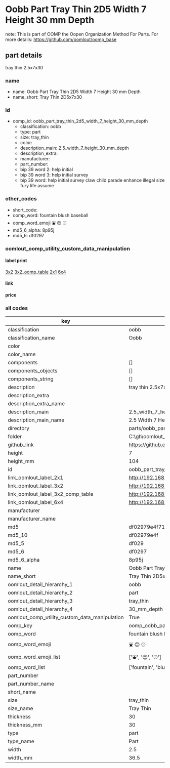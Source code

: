 # Oobb Part Tray Thin 2D5 Width 7 Height 30 mm Depth  

note: This is part of OOMP the Oopen Organization Method For Parts. For more details: https://github.com/oomlout/oomp_base

##  part details
  



tray thin 2.5x7x30



### name
* name: Oobb Part Tray Thin 2D5 Width 7 Height 30 mm Depth
* name_short: Tray Thin 2D5x7x30 
### id
* oomp_id: oobb_part_tray_thin_2d5_width_7_height_30_mm_depth
  * classification: oobb
  * type: part
  * size: tray_thin
  * color: 
  * description_main: 2.5_width_7_height_30_mm_depth
  * description_extra: 
  * manufacturer: 
  * part_number: 
  * bip 39 word 2: help initial
  * bip 39 word 3: help initial survey
  * bip 39 word: help initial survey claw child parade enhance illegal size fury life assume

### other_codes
* short_code: 
* oomp_word: fountain blush baseball
* oomp_word_emoji :fountain: :blush: :baseball:
* md5_6_alpha: 8p95j
* md5_6: df0297






### oomlout_oomp_utility_custom_data_manipulation
#### label print
[3x2](http://192.168.1.245:1112/?label=oomp%208p95j)
[3x2_oomp_table](http://192.168.1.108:1112/?label=oomp%208p95j)
[2x1](http://192.168.1.242:1112/?label=oomp%208p95j)
[6x4](http://192.168.1.55:1112/?label=oomp%208p95j)    

#### link

                              

#### price







### all codes 
| key | value |  
| --- | --- |  
| classification | oobb |  
| classification_name | Oobb |  
| color |  |  
| color_name |  |  
| components | [] |  
| components_objects | [] |  
| components_string | [] |  
| description | tray thin 2.5x7x30 |  
| description_extra |  |  
| description_extra_name |  |  
| description_main | 2.5_width_7_height_30_mm_depth |  
| description_main_name | 2.5 Width 7 Height 30 mm Depth |  
| directory | parts/oobb_part_tray_thin_2d5_width_7_height_30_mm_depth |  
| folder | C:\gh\oomlout_oobb_version_4_generated_parts\parts\oobb_part_tray_thin_2d5_width_7_height_30_mm_depth |  
| github_link | https://github.com/oomlout/oomlout_oomp_part_src/tree/main/parts/oobb_part_tray_thin_2d5_width_7_height_30_mm_depth |  
| height | 7 |  
| height_mm | 104 |  
| id | oobb_part_tray_thin_2d5_width_7_height_30_mm_depth |  
| link_oomlout_label_2x1 | http://192.168.1.242:1112/?label=oomp%208p95j |  
| link_oomlout_label_3x2 | http://192.168.1.245:1112/?label=oomp%208p95j |  
| link_oomlout_label_3x2_oomp_table | http://192.168.1.108:1112/?label=oomp%208p95j |  
| link_oomlout_label_6x4 | http://192.168.1.55:1112/?label=oomp%208p95j |  
| manufacturer |  |  
| manufacturer_name |  |  
| md5 | df02979e4f7109528013f2a1b55cfb58 |  
| md5_10 | df02979e4f |  
| md5_5 | df029 |  
| md5_6 | df0297 |  
| md5_6_alpha | 8p95j |  
| name | Oobb Part Tray Thin 2D5 Width 7 Height 30 mm Depth |  
| name_short | Tray Thin 2D5x7x30  |  
| oomlout_detail_hierarchy_1 | oobb |  
| oomlout_detail_hierarchy_2 | part |  
| oomlout_detail_hierarchy_3 | tray_thin |  
| oomlout_detail_hierarchy_4 | 30_mm_depth |  
| oomlout_oomp_utility_custom_data_manipulation | True |  
| oomp_key | oomp_oobb_part_tray_thin_2d5_width_7_height_30_mm_depth |  
| oomp_word | fountain blush baseball |  
| oomp_word_emoji | :fountain: :blush: :baseball: |  
| oomp_word_emoji_list | [':fountain:', ':blush:', ':baseball:'] |  
| oomp_word_list | ['fountain', 'blush', 'baseball'] |  
| part_number |  |  
| part_number_name |  |  
| short_name |  |  
| size | tray_thin |  
| size_name | Tray Thin |  
| thickness | 30 |  
| thickness_mm | 30 |  
| type | part |  
| type_name | Part |  
| width | 2.5 |  
| width_mm | 36.5 |  
